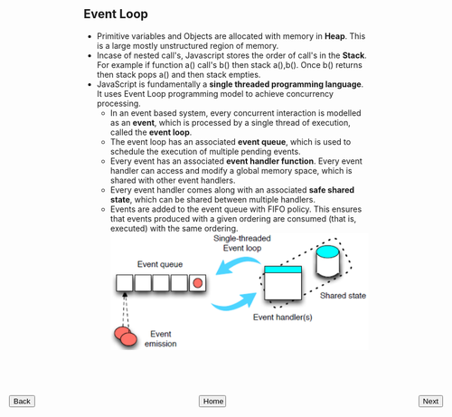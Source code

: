 
<input style="position: absolute; top: 20%;left: 10%;" type="button" onclick="location.href='https://rahgadda.github.io/Javascript/Advance/01-StrictMode.html';" value="Back" />
<input style="position: absolute; top: 20%;left: 45%;right: 50%;" type="button" onclick="location.href='https://rahgadda.github.io/Javascript';" value="Home" />
<input style="position: absolute; top: 20%;right: 10%;" type="button" onclick="location.href='https://rahgadda.github.io/Javascript/Basics/03-Objects.html';" value="Next" />
<br/><br/>

## Event Loop
- Primitive variables and Objects are allocated with memory in **Heap**. This is a large mostly unstructured region of memory.
- Incase of nested call's, Javascript stores the order of call's in the **Stack**. For example if function a() call's b() then stack a(),b(). Once b() returns then stack pops a() and then stack empties.
- JavaScript is fundamentally a **single threaded programming language**. It uses Event Loop programming model to achieve concurrency processing.
    - In an event based system, every concurrent interaction is modelled as an **event**, which is processed by a single thread of execution, called the **event loop**.
    - The event loop has an associated **event queue**, which is used to schedule the execution of multiple pending events.
    - Every event has an associated **event handler function**. Every event handler can access and modify a global memory space, which is shared with other event handlers.
    - Every event handler comes along with an associated **safe shared state**, which can be shared between multiple handlers.
    - Events are added to the event queue with FIFO policy. This ensures that events produced with a given ordering are consumed (that is, executed) with the same ordering.
    ![](../Pics/Eventloop.png)